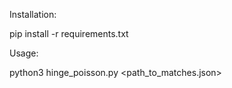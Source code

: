 Installation:

pip install -r requirements.txt

Usage:

python3 hinge_poisson.py <path_to_matches.json> <nbins>